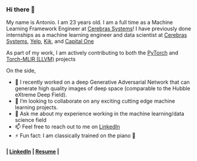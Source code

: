 ### Hi there 👋

My name is Antonio. I am 23 years old. I am a full time as a Machine
Learning Framework Engineer at [Cerebras Systems](https://www.cerebras.net/)! I
have previously done internships as a machine learning engineer and data
scientist at [Cerebras Systems](https://www.cerebras.net/),
[Yelp](https://www.linkedin.com/company/yelp-com), [Kik](https://www.kik.com/),
and [Capital One](https://www.linkedin.com/company/capital-one)

As part of my work, I am actively contributing to both the
[PyTorch](https://github.com/pytorch/pytorch) and [Torch-MLIR
(LLVM)](https://github.com/llvm/torch-mlir) projects

On the side,
- 🔭 I recently worked on a deep Generative Adversarial Network that can
  generate high quality images of deep space (comparable to the Hubble eXtreme
  Deep Field).
- 👯 I’m looking to collaborate on any exciting cutting edge machine learning
  projects.
- 💬 Ask me about my experience working in the machine learning/data science
  field
- 📫 Feel free to reach out to me on
  [LinkedIn](https://www.linkedin.com/in/antoniojkim/)
- ⚡ Fun fact: I am classically trained on the piano 🎹

#### | [LinkedIn](https://www.linkedin.com/in/antoniojkim/) | [Resume](https://github.com/antoniojkim/antoniojkim/tree/master/Resume/Resume.pdf) |


<!-- **antoniojkim/antoniojkim** is a ✨ _special_ ✨ repository because its
`README.md` (this file) appears on your GitHub profile.

Here are some ideas to get you started:

- 🔭 I’m currently working on ...
- 🌱 I’m currently learning ...
- 👯 I’m looking to collaborate on ...
- 🤔 I’m looking for help with ...
- 💬 Ask me about ...
- 📫 How to reach me: ...
- 😄 Pronouns: ...
- ⚡ Fun fact: ...  -->
